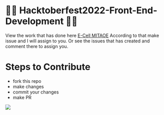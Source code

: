 # 🥇🥇 Hacktoberfest2022-Front-End-Development  🏅🏅



View the work that has done here [E-Cell MITAOE](https://ayushnandanwar08.github.io/ecell-website)
According to that make issue and I will assign to you.
Or see the issues that has created and comment there to assign you.

# Steps to Contribute 
- fork this repo
- make changes
- commit your changes
- make PR

![](/images/Ui.png)


